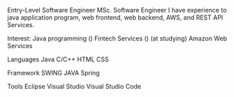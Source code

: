 Entry-Level Software Engineer
MSc. Software Engineer
I have experience to java application program, web frontend, web backend, AWS, and REST API Services.

Interest:
Java programming ()
Fintech Services () (at studying)
Amazon Web Services 

Languages
Java C/C++ HTML CSS

Framework
SWING JAVA Spring

Tools
Eclipse Visual Studio Visual Studio Code




<!---
Uchyy/Uchyy is a ✨ special ✨ repository because its `README.md` (this file) appears on your GitHub profile.
You can click the Preview link to take a look at your changes.
--->
